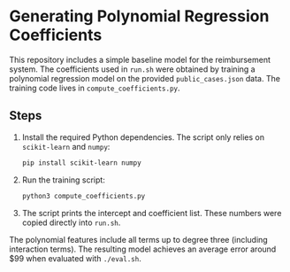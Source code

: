 # Generating Polynomial Regression Coefficients

This repository includes a simple baseline model for the reimbursement system. The coefficients used in `run.sh` were obtained by training a polynomial regression model on the provided `public_cases.json` data. The training code lives in `compute_coefficients.py`.

## Steps

1. Install the required Python dependencies. The script only relies on `scikit-learn` and `numpy`:
   ```bash
   pip install scikit-learn numpy
   ```
2. Run the training script:
   ```bash
   python3 compute_coefficients.py
   ```
3. The script prints the intercept and coefficient list. These numbers were copied directly into `run.sh`.

The polynomial features include all terms up to degree three (including interaction terms). The resulting model achieves an average error around $99 when evaluated with `./eval.sh`.

